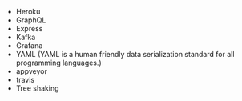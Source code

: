 
* Heroku
* GraphQL
* Express
* Kafka
* Grafana
* YAML (YAML is a human friendly data serialization standard for all programming languages.)
* appveyor
* travis
* Tree shaking

